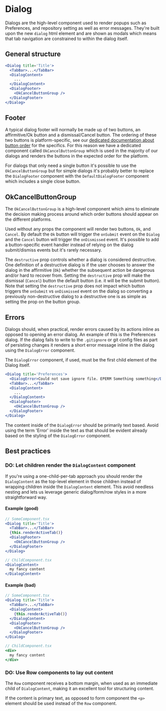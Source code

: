 # Dialog

Dialogs are the high-level component used to render popups such as Preferences,
and repository setting as well as error messages. They're built upon the new
`dialog` html element and are shown as modals which means that tab navigation
are constrained to within the dialog itself.

## General structure

```jsx
<Dialog title='Title'>
  <TabBar>...</TabBar>
  <DialogContent>
    ...
  </DialogContent>
  <DialogFooter>
    <OkCancelButtonGroup />
  </DialogFooter>
</Dialog>
```

## Footer

A typical dialog footer will normally be made up of two buttons, an affirmitive/Ok
button and a dismissal/Cancel button. The ordering of these two buttons is
platform-specific, see our [dedicated documentation about button order](button-order.md)
for the specifics. For this reason we have a dedicated component called
`OkCancelButtonGroup` which is used in the majority of our dialogs and renders
the buttons in the expected order for the platform.

For dialogs that only need a single button it's possible to use the `OkCancelButtonGroup`
but for simple dialogs it's probably better to replace the `DialogFooter` component
with the `DefaultDialogFooter` component which includes a single close button.

## OkCancelButtonGroup

The `OkCancelButtonGroup` is a high-level component which aims to eliminate the decision
making process around which order buttons should appear on the different platforms.

Used without any props the component will render two buttons, `Ok`, and `Cancel`. By
default the `Ok` button will trigger the `onSubmit` event on the `Dialog` and the `Cancel`
button will trigger the `onDismissed` event. It's possible to add a button-specific
event handler instead of relying on the dialog submit/dismiss events but it's rarely
necessary.

The `destructive` prop controls whether a dialog is considered destructive. One
definition of a destructive dialog is if the user chooses to answer the dialog in
the affirmitive (`Ok`) whether the subsequent action be dangerous and/or hard to
recover from. Setting the `destructive` prop will make the dismissal (`Cancel`)
button the default button (i.e. it will be the submit button). Note that setting
the `destructive` prop does not impact which button triggers the `onSubmit` vs
`onDismissed` event on the dialog so converting a previously non-destructive dialog
to a destructive one is as simple as setting the prop on the button group.

## Errors

Dialogs should, when practical, render errors caused by its actions inline as
opposed to opening an error dialog. An example of this is the Preferences dialog.
If the dialog fails to write to the `.gitignore` or git config files as part of
persisting changes it renders a short error message inline in the dialog using
the `DialogError` component.

The `DialogError` component, if used, must be the first child element of the
Dialog itself.

```jsx
<Dialog title='Preferences'>
  <DialogError>Could not save ignore file. EPERM Something something</DialogError>
  <TabBar>...</TabBar>
  <DialogContent>
    ...
  </DialogContent>
  <DialogFooter>
    <OkCancelButtonGroup />
  </DialogFooter>
</Dialog>
```

The content inside of the `DialogError` should be primarily text based. Avoid using
the term 'Error' inside the text as that should be evident already based on the
styling of the `DialogError` component.

## Best practices

### DO: Let children render the `DialogContent` component

If you're using a one-child-per-tab approach you should render the `DialogContent`
as the top-level element in those children instead of wrapping children inside the
`DialogContent` element. This avoid needless nesting and lets us leverage generic
dialog/form/row styles in a more straightforward way.

#### Example (good)


```jsx
// SomeComponent.tsx
<Dialog title='Title'>
  <TabBar>...</TabBar>
  {this.renderActiveTab()}
  <DialogFooter>
    <OkCancelButtonGroup />
  </DialogFooter>
</Dialog>

// ChildComponent.tsx
<DialogContent>
  my fancy content
</DialogContent>
```

#### Example (bad)


```jsx
// SomeComponent.tsx
<Dialog title='Title'>
  <TabBar>...</TabBar>
  <DialogContent>
    {this.renderActiveTab()}
  </DialogContent>
  <DialogFooter>
    <OkCancelButtonGroup />
  </DialogFooter>
</Dialog>

// ChildComponent.tsx
<div>
  my fancy content
</div>
```

### DO: Use Row components to lay out content

The `Row` component receives a bottom margin, when used as an immediate
child of `DialogContent`, making it an excellent tool for structuring content.

If the content is primary text, as opposed to form component the `<p>` element
should be used instead of the `Row` component.
